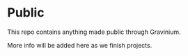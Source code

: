# Public

This repo contains anything made public through Gravinium.

More info will be added here as we finish projects.

